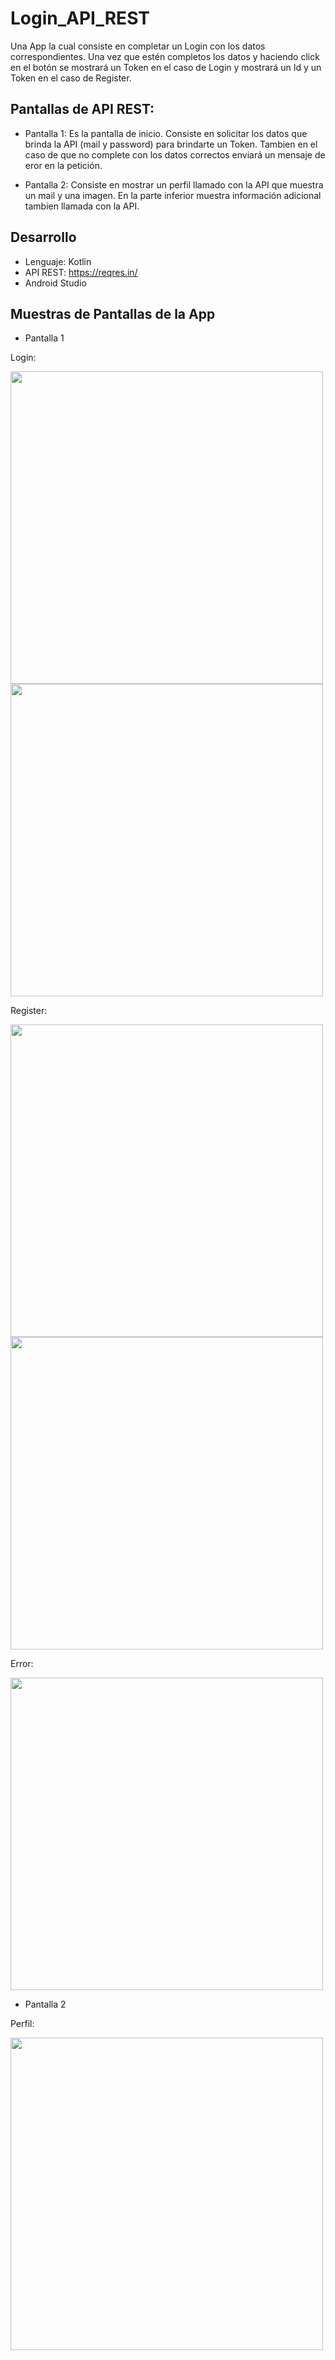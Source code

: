 # Login_API_REST

Una App la cual consiste en completar un Login con los datos correspondientes. 
Una vez que estén completos los datos y haciendo click en el botón se mostrará un Token en el caso de Login y mostrará un Id y un Token en el caso de Register.

## Pantallas de API REST:
* Pantalla 1: Es la pantalla de inicio. Consiste en solicitar los datos que brinda la API (mail y password) para brindarte un Token. Tambien en el caso de que no complete con los datos correctos enviará un mensaje de eror en la petición.

* Pantalla 2: Consiste en mostrar un perfil llamado con la API que muestra un mail y una imagen. En la parte inferior muestra información adicional tambien llamada con la API.

## Desarrollo
* Lenguaje: Kotlin
* API REST: https://reqres.in/
* Android Studio

## Muestras de Pantallas de la App

* Pantalla 1

Login:

<img src = "https://user-images.githubusercontent.com/116289346/228954710-ba260914-752a-4b94-8e70-7e4da9cf7e11.png" height = "500">
<img src = "https://user-images.githubusercontent.com/116289346/228954770-5ac744ae-e6e9-47ff-bf86-6cd47292b152.png" height = "500">

Register:

<img src = "https://user-images.githubusercontent.com/116289346/228954841-088e4de8-1f5c-46c8-8fb4-9ba0802cd7c2.png" height = "500">
<img src = "https://user-images.githubusercontent.com/116289346/228954880-02a6be49-f459-41aa-8e8f-2614efef8af6.png" height = "500">

Error:

<img src = "https://user-images.githubusercontent.com/116289346/228954942-7befdc47-d00b-4388-b096-8f9c344ee373.png" height = "500">

* Pantalla 2

Perfil:

<img src = "https://user-images.githubusercontent.com/116289346/228955017-5ec4ada3-b4b8-46b9-9d54-57fc9758ac73.png" height = "500">
